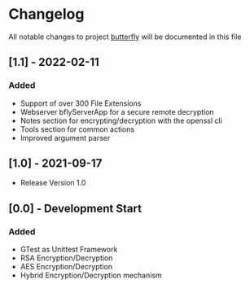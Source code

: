 # Changelog
All notable changes to project [butterfly](https://github.com/bierschi/butterfly) will be documented in this file

## [1.1] - 2022-02-11

### Added

- Support of over 300 File Extensions
- Webserver bflyServerApp for a secure remote decryption
- Notes section for encrypting/decryption with the openssl cli
- Tools section for common actions
- Improved argument parser

## [1.0] - 2021-09-17

- Release Version 1.0

## [0.0] - Development Start

### Added

- GTest as Unittest Framework
- RSA Encryption/Decryption
- AES Encryption/Decryption
- Hybrid Encryption/Decryption mechanism